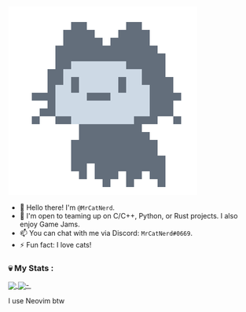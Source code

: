 ![](https://github.com/MrCatNerd/MrCatNerd/blob/main/assets/ghgif.gif) <!-- shamelessly stolen from github's loading animation-->

- 👋 Hello there! I'm `@MrCatNerd`.
- 💞️ I'm open to teaming up on C/C++, Python, or Rust projects. I also enjoy Game Jams.
- 📫 You can chat with me via Discord: `MrCatNerd#0669`.
- ⚡ Fun fact: I love cats!

### 💀 My Stats :
<a href="https://github.com/MrCatNerd">
  <img align="center" src="https://github-readme-stats.vercel.app/api/top-langs/?username=mrcatnerd&theme=rose_pine&hide=css,html,markdown&langs_count=3" />
</a>
<a href="https://github.com/MrCatNerd">
  <img align="center" src="https://github-readme-stats.vercel.app/api?username=mrcatnerd&show_icons=true&count_private=true&line_height=27&theme=rose_pine" />-
</a>
<img src="https://komarev.com/ghpvc/?username=MrCatNerd&style=flat-square&color=blue" alt=""/>

I use Neovim btw

<!---
MrCatNerd/MrCatNerd is a ✨ special ✨ repository because its `README.md` (this file) appears on your GitHub profile.
You can click the Preview link to take a look at your changes.
--->
